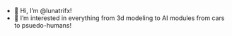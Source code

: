 - 👋 Hi, I’m @lunatrifx!
- 👀 I’m interested in everything from 3d modeling to AI modules from cars to psuedo-humans!

<!---
lunatrifx/lunatrifx is a ✨ special ✨ repository because its `README.md` (this file) appears on your GitHub profile.
You can click the Preview link to take a look at your changes.
--->
